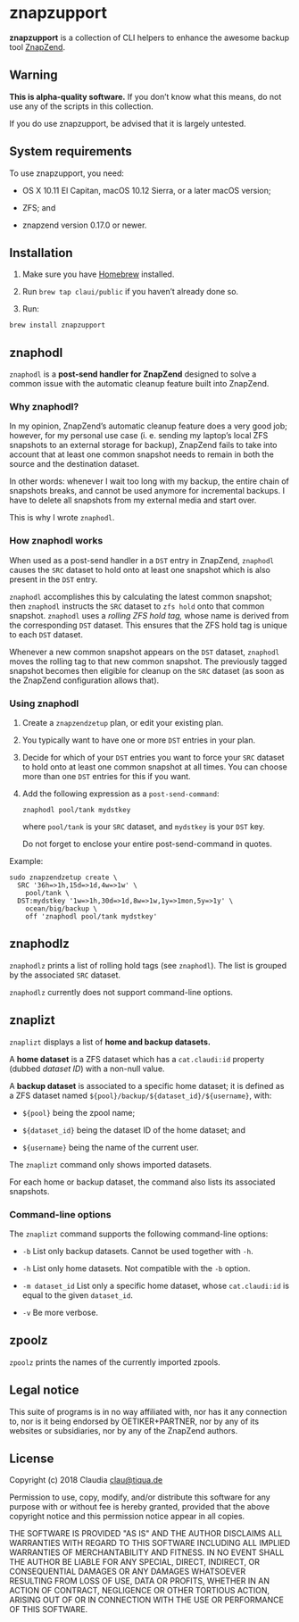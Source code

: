# znapzupport

**znapzupport** is a collection of CLI helpers to enhance the awesome backup tool [ZnapZend](http://www.znapzend.org).


## Warning

**This is alpha-quality software.** If you don’t know what this means, do not use any of the scripts in this collection.

If you do use znapzupport, be advised that it is largely untested.


## System requirements

To use znapzupport, you need:

- OS&nbsp;X 10.11 El Capitan, macOS 10.12 Sierra, or a later macOS version;

- ZFS; and

- znapzend version 0.17.0 or newer.


## Installation

1. Make sure you have [Homebrew](https://brew.sh) installed.

2. Run `brew tap claui/public` if you haven’t already done so.

3. Run:

```
brew install znapzupport
```


## znaphodl

`znaphodl` is a **post-send handler for ZnapZend** designed to solve a common issue with the automatic cleanup feature built into ZnapZend.


### Why znaphodl?

In my opinion, ZnapZend’s automatic cleanup feature does a very good job; however, for my personal use case (i. e. sending my laptop’s local ZFS snapshots to an external storage for backup), ZnapZend fails to take into account that at least one common snapshot needs to remain in both the source and the destination dataset.

In other words: whenever I wait too long with my backup, the entire chain of snapshots breaks, and cannot be used anymore for incremental backups. I have to delete all snapshots from my external media and start over.

This is why I wrote `znaphodl`.


### How znaphodl works

When used as a post-send handler in a `DST` entry in ZnapZend, `znaphodl` causes the `SRC` dataset to hold onto at least one snapshot which is also present in the `DST` entry.

`znaphodl` accomplishes this by calculating the latest common snapshot; then `znaphodl` instructs the `SRC` dataset to `zfs hold` onto that common snapshot. `znaphodl` uses a _rolling ZFS hold tag,_ whose name is derived from the corresponding `DST` dataset. This ensures that the ZFS hold tag is unique to each `DST` dataset.

Whenever a new common snapshot appears on the `DST` dataset, `znaphodl` moves the rolling tag to that new common snapshot. The previously tagged snapshot becomes then eligible for cleanup on the `SRC` dataset (as soon as the ZnapZend configuration allows that).


### Using znaphodl

1. Create a `znapzendzetup` plan, or edit your existing plan.

2. You typically want to have one or more `DST` entries in your plan.

3. Decide for which of your `DST` entries you want to force your `SRC` dataset to hold onto at least one common snapshot at all times. You can choose more than one `DST` entries for this if you want.

4. Add the following expression as a `post-send-command`:

    ```
    znaphodl pool/tank mydstkey
    ```

    where `pool/tank` is your `SRC` dataset, and `mydstkey` is your `DST` key.

    Do not forget to enclose your entire post-send-command in quotes.

Example:

```
sudo znapzendzetup create \
  SRC '36h=>1h,15d=>1d,4w=>1w' \
    pool/tank \
  DST:mydstkey '1w=>1h,30d=>1d,8w=>1w,1y=>1mon,5y=>1y' \
    ocean/big/backup \
    off 'znaphodl pool/tank mydstkey'
```

## znaphodlz

`znaphodlz` prints a list of rolling hold tags (see `znaphodl`). The list is grouped by the associated `SRC` dataset.

`znaphodlz` currently does not support command-line options.


## znaplizt

`znaplizt` displays a list of **home and backup datasets.**

A **home dataset** is a ZFS dataset which has a `cat.claudi:id` property (dubbed _dataset ID_) with a non-null value.

A **backup dataset** is associated to a specific home dataset; it is defined as a ZFS dataset named `${pool}/backup/${dataset_id}/${username}`, with:

- `${pool}` being the zpool name;

- `${dataset_id}` being the dataset ID of the home dataset; and

- `${username}` being the name of the current user.

The `znaplizt` command only shows imported datasets.

For each home or backup dataset, the command also lists its associated snapshots.


### Command-line options

The `znaplizt` command supports the following command-line options:

- `-b` List only backup datasets. Cannot be used together with `-h`.

- `-h` List only home datasets. Not compatible with the `-b` option.

- `-m dataset_id` List only a specific home dataset, whose `cat.claudi:id` is equal to the given `dataset_id`.

- `-v` Be more verbose.


## zpoolz

`zpoolz` prints the names of the currently imported zpools.


## Legal notice

This suite of programs is in no way affiliated with, nor has it any connection to, nor is it being endorsed by OETIKER+PARTNER, nor by any of its websites or subsidiaries, nor by any of the ZnapZend authors.


## License

Copyright (c) 2018 Claudia <clau@tiqua.de>

Permission to use, copy, modify, and/or distribute this software for
any purpose with or without fee is hereby granted, provided that the
above copyright notice and this permission notice appear in all
copies.

THE SOFTWARE IS PROVIDED "AS IS" AND THE AUTHOR DISCLAIMS ALL
WARRANTIES WITH REGARD TO THIS SOFTWARE INCLUDING ALL IMPLIED
WARRANTIES OF MERCHANTABILITY AND FITNESS. IN NO EVENT SHALL THE
AUTHOR BE LIABLE FOR ANY SPECIAL, DIRECT, INDIRECT, OR CONSEQUENTIAL
DAMAGES OR ANY DAMAGES WHATSOEVER RESULTING FROM LOSS OF USE, DATA OR
PROFITS, WHETHER IN AN ACTION OF CONTRACT, NEGLIGENCE OR OTHER
TORTIOUS ACTION, ARISING OUT OF OR IN CONNECTION WITH THE USE OR
PERFORMANCE OF THIS SOFTWARE.
